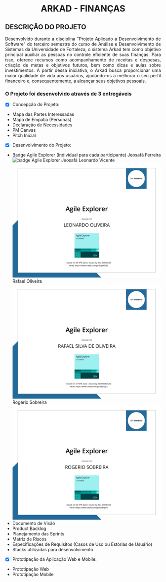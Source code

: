 <h1 align="center"> ARKAD - FINANÇAS </h1>

## DESCRIÇÃO DO PROJETO

<p align="justify">
 Desenvolvido durante a disciplina "Projeto Aplicado a Desenvolvimento de Software" do terceiro semestre do curso de Análise e Desenvolvimento de Sistemas da Universidade de Fortaleza, o sistema Arkad tem como objetivo principal auxiliar as pessoas no controle eficiente de suas finanças. Para isso, oferece recursos como acompanhamento de receitas e despesas, criação de metas e objetivos futuros, bem como dicas e aulas sobre investimentos. A partir dessa iniciativa, o Arkad busca proporcionar uma maior qualidade de vida aos usuários, ajudando-os a melhorar o seu perfil financeiro e, consequentemente, a alcançar seus objetivos pessoais.
 </p>

### O Projeto foi desenvolvido através de 3 entregáveis
- [x] Concepção do Projeto:
 - Mapa das Partes Interessadas
 - Mapa de Empatia (Personas)
 - Declaração de Necessidades
 - PM Canvas
 - Pitch Inicial

- [x] Desenvolvimento do Projeto:
 - Badge Agile Explorer (Individual para cada participante)
        Jeosafá Ferreira
        ![badge Agile Explorer Jeosafá]()
        Leonardo Vicente
        ![badge Agile Explorer Leonardo](/public/images/README/Badges/AgileExplorer_Leonardo.jpg)
        Rafael Oliveira
        ![badge Agile Explorer Rafael](/public/images/README/Badges/AgileExplorer_Rafael.jpg)
        Rogério Sobreira
        ![badge Agile Explorer Rogério](/public/images/README/Badges/AgileExplorer_Rogerio.jpg)
 - Documento de Visão
 - Product Backlog
 - Planejamento das Sprints
 - Matriz de Riscos
 - Especificações de Requisitos (Casos de Uso ou Estórias de Usuário)
 - Stacks utilizadas para desenvolvimento

- [x] Prototipação da Aplicação Web e Mobile:
 - Prototipação Web
 - Prototipação Mobile


